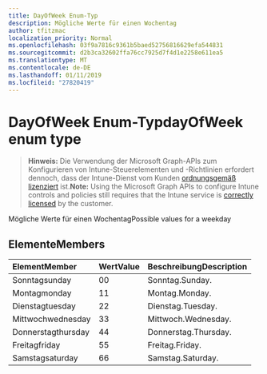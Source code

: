 ```yaml
---
title: DayOfWeek Enum-Typ
description: Mögliche Werte für einen Wochentag
author: tfitzmac
localization_priority: Normal
ms.openlocfilehash: 03f9a7816c9361b5baed52756816629efa544831
ms.sourcegitcommit: d2b3ca32602ffa76cc7925d7f4d1e2258e611ea5
ms.translationtype: MT
ms.contentlocale: de-DE
ms.lasthandoff: 01/11/2019
ms.locfileid: "27820419"
---
```

# <a name="dayofweek-enum-type"></a><span data-ttu-id="8f062-103">DayOfWeek Enum-Typ</span><span class="sxs-lookup"><span data-stu-id="8f062-103">dayOfWeek enum type</span></span>

> <span data-ttu-id="8f062-104">**Hinweis:** Die Verwendung der Microsoft Graph-APIs zum Konfigurieren von Intune-Steuerelementen und -Richtlinien erfordert dennoch, dass der Intune-Dienst vom Kunden [ordnungsgemäß lizenziert](https://go.microsoft.com/fwlink/?linkid=839381) ist.</span><span class="sxs-lookup"><span data-stu-id="8f062-104">**Note:** Using the Microsoft Graph APIs to configure Intune controls and policies still requires that the Intune service is [correctly licensed](https://go.microsoft.com/fwlink/?linkid=839381) by the customer.</span></span>

<span data-ttu-id="8f062-105">Mögliche Werte für einen Wochentag</span><span class="sxs-lookup"><span data-stu-id="8f062-105">Possible values for a weekday</span></span>
## <a name="members"></a><span data-ttu-id="8f062-106">Elemente</span><span class="sxs-lookup"><span data-stu-id="8f062-106">Members</span></span>
|<span data-ttu-id="8f062-107">Element</span><span class="sxs-lookup"><span data-stu-id="8f062-107">Member</span></span>|<span data-ttu-id="8f062-108">Wert</span><span class="sxs-lookup"><span data-stu-id="8f062-108">Value</span></span>|<span data-ttu-id="8f062-109">Beschreibung</span><span class="sxs-lookup"><span data-stu-id="8f062-109">Description</span></span>|
|:---|:---|:---|
|<span data-ttu-id="8f062-110">Sonntag</span><span class="sxs-lookup"><span data-stu-id="8f062-110">sunday</span></span>|<span data-ttu-id="8f062-111">0</span><span class="sxs-lookup"><span data-stu-id="8f062-111">0</span></span>|<span data-ttu-id="8f062-112">Sonntag.</span><span class="sxs-lookup"><span data-stu-id="8f062-112">Sunday.</span></span>|
|<span data-ttu-id="8f062-113">Montag</span><span class="sxs-lookup"><span data-stu-id="8f062-113">monday</span></span>|<span data-ttu-id="8f062-114">1</span><span class="sxs-lookup"><span data-stu-id="8f062-114">1</span></span>|<span data-ttu-id="8f062-115">Montag.</span><span class="sxs-lookup"><span data-stu-id="8f062-115">Monday.</span></span>|
|<span data-ttu-id="8f062-116">Dienstag</span><span class="sxs-lookup"><span data-stu-id="8f062-116">tuesday</span></span>|<span data-ttu-id="8f062-117">2</span><span class="sxs-lookup"><span data-stu-id="8f062-117">2</span></span>|<span data-ttu-id="8f062-118">Dienstag.</span><span class="sxs-lookup"><span data-stu-id="8f062-118">Tuesday.</span></span>|
|<span data-ttu-id="8f062-119">Mittwoch</span><span class="sxs-lookup"><span data-stu-id="8f062-119">wednesday</span></span>|<span data-ttu-id="8f062-120">3</span><span class="sxs-lookup"><span data-stu-id="8f062-120">3</span></span>|<span data-ttu-id="8f062-121">Mittwoch.</span><span class="sxs-lookup"><span data-stu-id="8f062-121">Wednesday.</span></span>|
|<span data-ttu-id="8f062-122">Donnerstag</span><span class="sxs-lookup"><span data-stu-id="8f062-122">thursday</span></span>|<span data-ttu-id="8f062-123">4</span><span class="sxs-lookup"><span data-stu-id="8f062-123">4</span></span>|<span data-ttu-id="8f062-124">Donnerstag.</span><span class="sxs-lookup"><span data-stu-id="8f062-124">Thursday.</span></span>|
|<span data-ttu-id="8f062-125">Freitag</span><span class="sxs-lookup"><span data-stu-id="8f062-125">friday</span></span>|<span data-ttu-id="8f062-126">5</span><span class="sxs-lookup"><span data-stu-id="8f062-126">5</span></span>|<span data-ttu-id="8f062-127">Freitag.</span><span class="sxs-lookup"><span data-stu-id="8f062-127">Friday.</span></span>|
|<span data-ttu-id="8f062-128">Samstag</span><span class="sxs-lookup"><span data-stu-id="8f062-128">saturday</span></span>|<span data-ttu-id="8f062-129">6</span><span class="sxs-lookup"><span data-stu-id="8f062-129">6</span></span>|<span data-ttu-id="8f062-130">Samstag.</span><span class="sxs-lookup"><span data-stu-id="8f062-130">Saturday.</span></span>|



